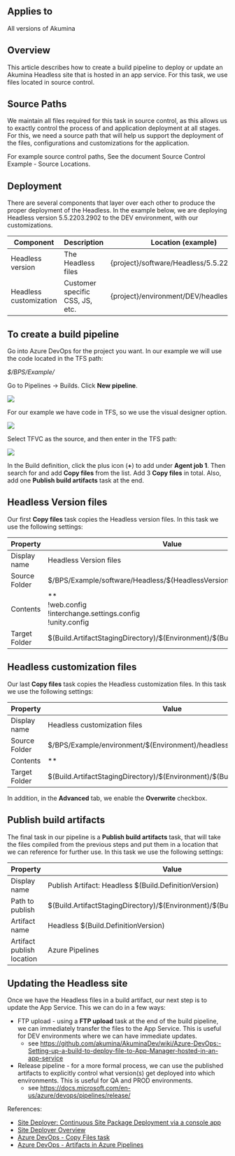 ## Applies to
All versions of Akumina

## Overview
This article describes how to create a build pipeline to deploy or update an Akumina Headless site that is hosted in an app service. For this task, we use files located in source control.

## Source Paths
We maintain all files required for this task in source control, as this allows us to exactly control the process of  and application deployment at all stages. For this, we need a source path that will help us support the deployment of the files, configurations and customizations for the application.

For example source control paths, See the document Source Control Example - Source Locations.

## Deployment
There are several components that layer over each other to produce the proper deployment of the Headless. In the example below, we are deploying Headless version 5.5.2203.2902 to the DEV environment, with our customizations.

| Component | Description | Location (example) |
| -- | -- | -- |
| Headless version | The Headless files | {project}/software/Headless/5.5.2203.2902 |
| Headless customization | Customer specific CSS, JS, etc. | {project}/environment/DEV/headless |

## To create a build pipeline
Go into Azure DevOps for the project you want. In our example we will use the code located in the TFS path:

_$/BPS/Example/_

Go to Pipelines -> Builds. Click **New pipeline**.

![](https://akuminadownloads.blob.core.windows.net/wiki/training/images/azuredevops/1.png)

For our example we have code in TFS, so we use the visual designer option.

![](https://akuminadownloads.blob.core.windows.net/wiki/training/images/azuredevops/2.png)

Select TFVC as the source, and then enter in the TFS path:

![](https://akuminadownloads.blob.core.windows.net/wiki/training/images/azuredevops/3.png)

In the Build definition, click the plus icon (**+**) to add under **Agent job 1**. Then search for  and add **Copy files** from the list. Add 3 **Copy files** in total. Also, add one **Publish build artifacts** task at the end.

## Headless Version files
Our first **Copy files** task copies the Headless version files. In this task we use the following settings:

| Property | Value |
| ------------- |---------------------|
| Display name | Headless Version files |
| Source Folder | \$/BPS/Example/software/Headless/\$(HeadlessVersion) |
| Contents | **<br/>!web.config<br/>!interchange.settings.config<br/>!unity.config |
| Target Folder | \$(Build.ArtifactStagingDirectory)/\$(Environment)/\$(Build.DefinitionVersion) |

## Headless customization files
Our last **Copy files** task copies the Headless customization files. In this task we use the following settings:

| Property | Value |
| ------------- |---------------------|
| Display name | Headless customization files |
| Source Folder | \$/BPS/Example/environment/\$(Environment)/headless |
| Contents | ** |
| Target Folder | \$(Build.ArtifactStagingDirectory)/\$(Environment)/\$(Build.DefinitionVersion) |

In addition, in the **Advanced** tab, we enable the **Overwrite** checkbox.

## Publish build artifacts
The final task in our pipeline is a **Publish build artifacts** task, that will take the files compiled from the previous steps and put them in a location that we can reference for further use. In this task we use the following settings:

| Property | Value |
| ------------- |---------------------|
| Display name | Publish Artifact: Headless \$(Build.DefinitionVersion) |
| Path to publish | \$(Build.ArtifactStagingDirectory)/\$(Environment)/\$(Build.DefinitionVersion) |
| Artifact name | Headless \$(Build.DefinitionVersion) |
| Artifact publish location | Azure Pipelines |

## Updating the Headless site
Once we have the Headless files in a build artifact, our next step is to update the App Service.  This we can do in a few ways:
* FTP upload - using a **FTP upload** task at the end of the build pipeline, we can immediately transfer the files to the App Service. This is useful for DEV environments where we can have immediate updates.
  * see https://github.com/akumina/AkuminaDev/wiki/Azure-DevOps:-Setting-up-a-build-to-deploy-file-to-App-Manager-hosted-in-an-app-service
* Release pipeline - for a more formal process, we can use the published artifacts to explicitly control what version(s) get deployed into which environments. This is useful for QA and PROD environments.
  * see https://docs.microsoft.com/en-us/azure/devops/pipelines/release/

References:
* [Site Deployer: Continuous Site Package Deployment via a console app](https://github.com/akumina/AkuminaTraining/wiki/Site-Deployer:-Continuous-Site-Package-Deployment-via-a-console-app)
* [Site Deployer Overview](https://akumina.github.io/docs/Site-Deployer-Overview)
* [Azure DevOps - Copy Files task](https://docs.microsoft.com/en-us/azure/devops/pipelines/tasks/utility/copy-files)
* [Azure DevOps - Artifacts in Azure Pipelines](https://docs.microsoft.com/en-us/azure/devops/pipelines/artifacts/build-artifacts)
